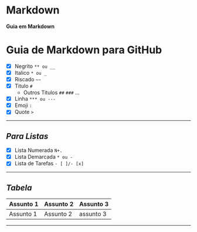 # Markdown
**Guia em Markdown**
# **Guia de Markdown para GitHub**

- [x] Negrito `** ou __`
- [x] Italico `* ou _`
- [x] Riscado `~~`
- [x] Titulo `#`
   * Outros Titulos `##` `###` ...
- [x] Linha `*** ou ---`
- [x] Emoji `:`
- [x] Quote `>`
---

## __*Para Listas*__ 
- [x] Lista Numerada `N+.`
- [x] Lista Demarcada `* ou -`
- [x] Lista de Tarefas `- [ ]/- [x]`
---

## __*Tabela*__
Assunto 1 | Assunto 2 | Assunto 3
--- | --- | ---
Assunto 1 | Assunto 2 | assunto 3
---

